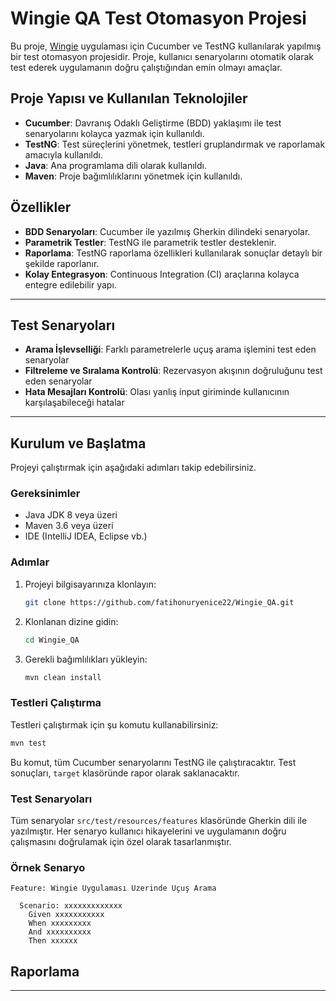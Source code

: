 # Wingie QA Test Otomasyon Projesi

Bu proje, [Wingie](https://www.wingie.com/) uygulaması için Cucumber ve TestNG kullanılarak yapılmış bir test otomasyon projesidir. Proje, kullanıcı senaryolarını otomatik olarak test ederek uygulamanın doğru çalıştığından emin olmayı amaçlar.

## Proje Yapısı ve Kullanılan Teknolojiler

- **Cucumber**: Davranış Odaklı Geliştirme (BDD) yaklaşımı ile test senaryolarını kolayca yazmak için kullanıldı.
- **TestNG**: Test süreçlerini yönetmek, testleri gruplandırmak ve raporlamak amacıyla kullanıldı.
- **Java**: Ana programlama dili olarak kullanıldı.
- **Maven**: Proje bağımlılıklarını yönetmek için kullanıldı.

## Özellikler

- **BDD Senaryoları**: Cucumber ile yazılmış Gherkin dilindeki senaryolar.
- **Parametrik Testler**: TestNG ile parametrik testler desteklenir.
- **Raporlama**: TestNG raporlama özellikleri kullanılarak sonuçlar detaylı bir şekilde raporlanır.
- **Kolay Entegrasyon**: Continuous Integration (CI) araçlarına kolayca entegre edilebilir yapı.
---
## Test Senaryoları
- **Arama İşlevselliği**: Farklı parametrelerle uçuş arama işlemini test eden senaryolar
- **Filtreleme ve Sıralama Kontrolü**: Rezervasyon akışının doğruluğunu test eden senaryolar
- **Hata Mesajları Kontrolü**: Olası yanlış input giriminde kullanıcının karşılaşabileceği hatalar
---
## Kurulum ve Başlatma

Projeyi çalıştırmak için aşağıdaki adımları takip edebilirsiniz.

### Gereksinimler

- Java JDK 8 veya üzeri
- Maven 3.6 veya üzeri
- IDE (IntelliJ IDEA, Eclipse vb.)

### Adımlar

1. Projeyi bilgisayarınıza klonlayın:
   ```bash
   git clone https://github.com/fatihonuryenice22/Wingie_QA.git
   ```
2. Klonlanan dizine gidin:
   ```bash
   cd Wingie_QA
   ```
3. Gerekli bağımlılıkları yükleyin:
   ```bash
   mvn clean install
   ```

### Testleri Çalıştırma

Testleri çalıştırmak için şu komutu kullanabilirsiniz:

```bash
mvn test
```

Bu komut, tüm Cucumber senaryolarını TestNG ile çalıştıracaktır. Test sonuçları, `target` klasöründe rapor olarak saklanacaktır.

### Test Senaryoları

Tüm senaryolar `src/test/resources/features` klasöründe Gherkin dili ile yazılmıştır. Her senaryo kullanıcı hikayelerini ve uygulamanın doğru çalışmasını doğrulamak için özel olarak tasarlanmıştır.

### Örnek Senaryo

```gherkin
Feature: Wingie Uygulaması Üzerinde Uçuş Arama

  Scenario: xxxxxxxxxxxxx
    Given xxxxxxxxxxx
    When xxxxxxxxx
    And xxxxxxxxxx
    Then xxxxxx
```

## Raporlama



---


